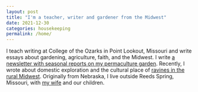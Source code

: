 ```yaml
---
layout: post
title: "I'm a teacher, writer and gardener from the Midwest"
date: 2021-12-30
categories: housekeeping
permalink: /home/
---
```


I teach writing at College of the Ozarks in Point Lookout, Missouri and write essays about gardening, agriculture, faith, and the Midwest. I write [a newsletter with seasonal reports on my permaculture garden](habitation.substack.com/). Recently, I wrote about domestic exploration and the cultural place of [ravines in the rural Midwest](https://www.frontporchrepublic.com/2021/01/ravining/). Originally from Nebraska, I live outside Reeds Spring, Missouri, with [my wife](https://www.instagram.com/windfallarts/) and our children.

